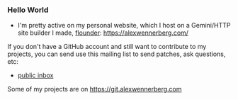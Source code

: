### Hello World

* I'm pretty active on my personal website, which I host on a Gemini/HTTP site builder I made, [flounder](https://github.com/alexwennerberg/flounder): https://alexwennerberg.com/

If you don't have a GitHub account and still want to contribute to my projects, you can send use this mailing list to send patches, ask questions, etc:

* [public inbox](https://lists.sr.ht/~aw/hi)

Some of my projects are on https://git.alexwennerberg.com
